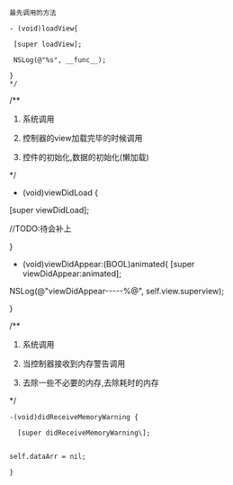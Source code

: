`最先调用的方法`
```obj/*
- (void)loadView{

 [super loadView];

 NSLog(@"%s", __func__);

}
*/
```



/**

 1. 系统调用

 2. 控制器的view加载完毕的时候调用

 3. 控件的初始化,数据的初始化(懒加载)

 */

- (void)viewDidLoad {

 [super viewDidLoad];

 //TODO:待会补上

}


- (void)viewDidAppear:(BOOL)animated{
 [super viewDidAppear:animated];

 NSLog(@"viewDidAppear-----%@", self.view.superview);

}





/**
1. 系统调用

2. 当控制器接收到内存警告调用

3. 去除一些不必要的内存,去除耗时的内存

*/


```obj
-(void)didReceiveMemoryWarning {

  [super didReceiveMemoryWarning\];


self.dataArr = nil;

}
```

